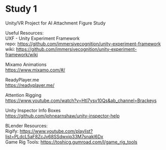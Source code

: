 # Study 1  
Unity/VR Project for AI Attachment Figure Study  

Useful Resources:  
UXF - Unity Experiment Framework  
repo: https://github.com/immersivecognition/unity-experiment-framework  
wiki: https://github.com/immersivecognition/unity-experiment-framework/wiki  

Mixamo Animations  
https://www.mixamo.com/#/  

ReadyPlayer.me  
https://readyplayer.me/  

Attention Rigging  
https://www.youtube.com/watch?v=Htl7ysv10Qs&ab_channel=Brackeys  

Unity Inspector Info Boxes  
https://github.com/johnearnshaw/unity-inspector-help  

BLender Resources:  
Rigify: https://www.youtube.com/playlist?list=PLdcL5aF8ZcJv68SSdwxip33M7snakl6Dx  
Game Rig Tools: https://toshicg.gumroad.com/l/game_rig_tools  
